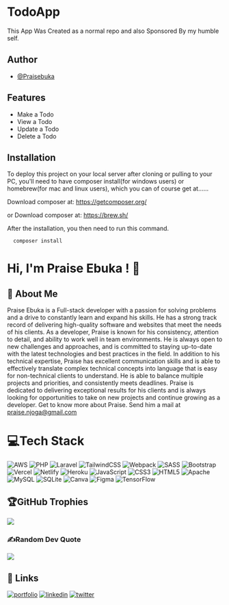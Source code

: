 
# TodoApp
This App Was Created as a normal repo and also Sponsored By my humble self.

## Author

- [@Praisebuka]('https://github.com/Praisebuka')

## Features

- Make a Todo
- View a Todo
- Update a Todo
- Delete a Todo



## Installation

To deploy this project on your local server after cloning or pulling to your PC, you'll need to have composer install(for windows users) or homebrew(for mac and linux users), which you can of course get at......

Download composer at: https://getcomposer.org/

or
Download composer at: https://brew.sh/

After the installation, you then need to run this command.

```bash
  composer install 
```
# Hi, I'm Praise Ebuka ! 👋

## 🚀 About Me
Praise Ebuka is a Full-stack developer with a passion for solving problems and a drive to constantly learn and expand his skills. He has a strong track record of delivering high-quality software and websites that meet the needs of his clients.
As a developer, Praise is known for his consistency, attention to detail, and ability to work well in team environments. He is always open to new challenges and approaches, and is committed to staying up-to-date with the latest technologies and best practices in the field.
In addition to his technical expertise, Praise has excellent communication skills and is able to effectively translate complex technical concepts into language that is easy for non-technical clients to understand. He is able to balance multiple projects and priorities, and consistently meets deadlines.
Praise is dedicated to delivering exceptional results for his clients and is always looking for opportunities to take on new projects and continue growing as a developer.
Get to know more about Praise. Send him a mail at
praise.njoga@gmail.com



# 💻Tech Stack
![AWS](https://img.shields.io/badge/AWS-%23FF9900.svg?style=for-the-badge&logo=amazon-aws&logoColor=white) ![PHP](https://img.shields.io/badge/php-%23777BB4.svg?style=for-the-badge&logo=php&logoColor=white) ![Laravel](https://img.shields.io/badge/laravel-%23FF2D20.svg?style=for-the-badge&logo=laravel&logoColor=white) ![TailwindCSS](https://img.shields.io/badge/tailwindcss-%2338B2AC.svg?style=for-the-badge&logo=tailwind-css&logoColor=white) ![Webpack](https://img.shields.io/badge/webpack-%238DD6F9.svg?style=for-the-badge&logo=webpack&logoColor=black) ![SASS](https://img.shields.io/badge/SASS-hotpink.svg?style=for-the-badge&logo=SASS&logoColor=white) ![Bootstrap](https://img.shields.io/badge/bootstrap-%23563D7C.svg?style=for-the-badge&logo=bootstrap&logoColor=white) ![Vercel](https://img.shields.io/badge/vercel-%23000000.svg?style=for-the-badge&logo=vercel&logoColor=white) ![Netlify](https://img.shields.io/badge/netlify-%23000000.svg?style=for-the-badge&logo=netlify&logoColor=#00C7B7) ![Heroku](https://img.shields.io/badge/heroku-%23430098.svg?style=for-the-badge&logo=heroku&logoColor=white) ![JavaScript](https://img.shields.io/badge/javascript-%23323330.svg?style=for-the-badge&logo=javascript&logoColor=%23F7DF1E) ![CSS3](https://img.shields.io/badge/css3-%231572B6.svg?style=for-the-badge&logo=css3&logoColor=white) ![HTML5](https://img.shields.io/badge/html5-%23E34F26.svg?style=for-the-badge&logo=html5&logoColor=white) ![Apache](https://img.shields.io/badge/apache-%23D42029.svg?style=for-the-badge&logo=apache&logoColor=white) ![MySQL](https://img.shields.io/badge/mysql-%2300f.svg?style=for-the-badge&logo=mysql&logoColor=white) ![SQLite](https://img.shields.io/badge/sqlite-%2307405e.svg?style=for-the-badge&logo=sqlite&logoColor=white) ![Canva](https://img.shields.io/badge/Canva-%2300C4CC.svg?style=for-the-badge&logo=Canva&logoColor=white) 	![Figma](https://img.shields.io/badge/figma-%23F24E1E.svg?style=for-the-badge&logo=figma&logoColor=white) ![TensorFlow](https://img.shields.io/badge/TensorFlow-%23FF6F00.svg?style=for-the-badge&logo=TensorFlow&logoColor=white)
## 🏆GitHub Trophies
![](https://github-trophies.vercel.app/?username=praisebuka&theme=radical&no-frame=false&no-bg=false&margin-w=4)

### ✍️Random Dev Quote
![](https://quotes-github-readme.vercel.app/api?type=horizontal&theme=radical)


## 🔗 Links
[![portfolio](https://img.shields.io/badge/my_portfolio-000?style=for-the-badge&logo=ko-fi&logoColor=white)](https://praisebuka.netlify.com/)
[![linkedin](https://img.shields.io/badge/linkedin-0A66C2?style=for-the-badge&logo=linkedin&logoColor=white)](https://www.linkedin.com/in/praisebuka)
[![twitter](https://img.shields.io/badge/twitter-1DA1F2?style=for-the-badge&logo=twitter&logoColor=white)](https://twitter.com/PraiseEbuka1)

